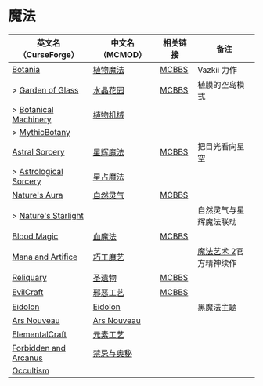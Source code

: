 # 魔法

| 英文名（CurseForge）                                                                        | 中文名（MCMOD）                                     | 相关链接                                              | 备注                                                          |
| ------------------------------------------------------------------------------------------- | --------------------------------------------------- | ----------------------------------------------------- | ------------------------------------------------------------- |
| [Botania](https://www.curseforge.com/minecraft/mc-mods/botania)                             | [植物魔法](https://www.mcmod.cn/class/332.html)     | [MCBBS](https://www.mcbbs.net/thread-722470-1-1.html) | Vazkii 力作                                                   |
| > [Garden of Glass](https://www.curseforge.com/minecraft/mc-mods/botania-garden-of-glass)   | [水晶花园](https://www.mcmod.cn/class/645.html)     | [MCBBS](https://www.mcbbs.net/thread-541959-1-1.html) | 植膜的空岛模式                                                |
| > [Botanical Machinery](https://www.curseforge.com/minecraft/mc-mods/botanical-machinery)   | [植物机械](https://www.mcmod.cn/class/3141.html)    |                                                       |                                                               |
| > [MythicBotany](https://www.curseforge.com/minecraft/mc-mods/mythicbotany)                 |                                                     |                                                       |                                                               |
| [Astral Sorcery](https://www.curseforge.com/minecraft/mc-mods/astral-sorcery)               | [星辉魔法](https://www.mcmod.cn/class/639.html)     | [MCBBS](https://www.mcbbs.net/thread-710454-1-1.html) | 把目光看向星空                                                |
| > [Astrological Sorcery](https://www.curseforge.com/minecraft/mc-mods/astrological-sorcery) | [星占魔法](https://www.mcmod.cn/class/3253.html)    |                                                       |                                                               |
| [Nature's Aura](https://www.curseforge.com/minecraft/mc-mods/natures-aura)                  | [自然灵气](https://www.mcmod.cn/class/1547.html)    | [MCBBS](https://www.mcbbs.net/thread-858351-1-1.html) |                                                               |
| > [Nature's Starlight](https://www.curseforge.com/minecraft/mc-mods/natures-starlight)      |                                                     |                                                       | 自然灵气与星辉魔法联动                                        |
| [Blood Magic](https://www.curseforge.com/minecraft/mc-mods/blood-magic)                     | [血魔法](https://www.mcmod.cn/class/528.html)       | [MCBBS](https://www.mcbbs.net/thread-566726-1-1.html) |                                                               |
| [Mana and Artifice](https://www.curseforge.com/minecraft/mc-mods/mana-and-artifice)         | [巧工魔艺](https://www.mcmod.cn/class/2773.html)    |                                                       | [魔法艺术 2](https://www.mcmod.cn/class/203.html)官方精神续作 |
| [Reliquary](https://www.curseforge.com/minecraft/mc-mods/reliquary-v1-3)                    | [圣遗物](https://www.mcmod.cn/class/525.html)       | [MCBBS](https://www.mcbbs.net/thread-842186-1-1.html) |                                                               |
| [EvilCraft](https://www.curseforge.com/minecraft/mc-mods/evilcraft)                         | [邪恶工艺](https://www.mcmod.cn/class/352.html)     | [MCBBS](https://www.mcbbs.net/thread-420085-1-1.html) |                                                               |
| [Eidolon](https://www.curseforge.com/minecraft/mc-mods/eidolon)                             | [Eidolon](https://www.mcmod.cn/class/3469.html)     |                                                       | 黑魔法主题                                                    |
| [Ars Nouveau](https://www.curseforge.com/minecraft/mc-mods/ars-nouveau)                     | [Ars Nouveau](https://www.mcmod.cn/class/3468.html) |                                                       |                                                               |
| [ElementalCraft](https://www.curseforge.com/minecraft/mc-mods/elemental-craft)              | [元素工艺](https://www.mcmod.cn/class/3504.html)    |                                                       |                                                               |
| [Forbidden and Arcanus](https://www.curseforge.com/minecraft/mc-mods/forbidden-arcanus)     | [禁忌与奥秘](https://www.mcmod.cn/class/2226.html)  |                                                       |                                                               |
| [Occultism](https://www.curseforge.com/minecraft/mc-mods/occultism)                         |                                                     |                                                       |                                                               |
